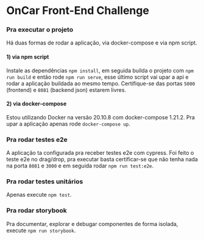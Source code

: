 # OnCar Front-End Challenge

### Pra executar o projeto

Há duas formas de rodar a aplicação, via docker-compose e via npm script.

#### 1) via npm script

Instale as dependências `npm install`, em seguida builda o projeto com `npm run build` e então rode `npm run serve`, esse último script vai upar a api e rodar a aplicação buildada ao mesmo tempo. Certifique-se das portas `5000` (frontend) e `8081` (backend json) estarem livres.

#### 2) via docker-compose

Estou utilizando Docker na versão 20.10.8 com docker-compose 1.21.2. Pra upar a aplicação apenas rode `docker-compose up`.

### Pra rodar testes e2e

A aplicação ta configurada pra receber testes e2e com cypress. Foi feito o teste e2e no drag/drop, pra executar basta certificar-se que não tenha nada na porta `8081` e `3000` e em seguida rodar `npm run test:e2e`.

### Pra rodar testes unitários
Apenas execute `npm test`.

### Pra rodar storybook
Pra documentar, explorar e debugar componentes de forma isolada, execute `npm run storybook`.